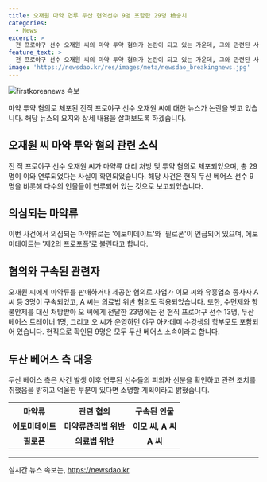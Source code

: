 ```yaml
---
title: 오재원 마약 연루 두산 현역선수 9명 포함한 29명 檢송치
categories:
  - News
excerpt: >
  전 프로야구 선수 오재원 씨의 마약 투약 혐의가 논란이 되고 있는 가운데, 그와 관련된 사건으로 현직 프로야구 선수 9명을 포함한 총 29명이 검찰에 넘겨졌다. 이에는 전신마취제를 불법적으로 판매한 병원장과 야구 아카데미 수강생의 학부모까지 포함돼있다. 특히, 9명의 현직 야구선수들은 두산 베어스 소속으로, 팀 측은 해당 선수들의 피의자 신분을 확인하고 조치를 취할 예정이라고 밝혔다.
feature_text: >
  전 프로야구 선수 오재원 씨의 마약 투약 혐의가 논란이 되고 있는 가운데, 그와 관련된 사건으로 현직 프로야구 선수 9명을 포함한 총 29명이 검찰에 넘겨졌다. 이에는 전신마취제를 불법적으로 판매한 병원장과 야구 아카데미 수강생의 학부모까지 포함돼있다. 특히, 9명의 현직 야구선수들은 두산 베어스 소속으로, 팀 측은 해당 선수들의 피의자 신분을 확인하고 조치를 취할 예정이라고 밝혔다.
image: 'https://newsdao.kr/res/images/meta/newsdao_breakingnews.jpg'
---
```


<p><img src="https://newsdao.kr/res/images/meta/newsdao_breakingnews.jpg" alt="firstkoreanews 속보" /></p>

<p data-ke-size="size16">마약 투약 혐의로 체포된 전직 프로야구 선수 오재원 씨에 대한 뉴스가 논란을 빚고 있습니다. 해당 뉴스의 요지와 상세 내용을 살펴보도록 하겠습니다.</p>

<h2 data-ke-size="size26">오재원 씨 마약 투약 혐의 관련 소식</h2>

<p data-ke-size="size16">전 직 프로야구 선수 오재원 씨가 마약류 대리 처방 및 투약 혐의로 체포되었으며, 총 29명이 이와 연루되었다는 사실이 확인되었습니다. 해당 사건은 현직 두산 베어스 선수 9명을 비롯해 다수의 인물들이 연루되어 있는 것으로 보고되었습니다.</p>

<h2 data-ke-size="size26">의심되는 마약류</h2>

<p data-ke-size="size16">이번 사건에서 의심되는 마약류로는 '에토미데이트'와 '필로폰'이 언급되어 있으며, 에토미데이트는 '제2의 프로포폴'로 불린다고 합니다.</p>

<h2 data-ke-size="size26">혐의와 구속된 관련자</h2>

<p data-ke-size="size16">오재원 씨에게 마약류를 판매하거나 제공한 혐의로 사업가 이모 씨와 유흥업소 종사자 A 씨 등 3명이 구속되었고, A 씨는 의료법 위반 혐의도 적용되었습니다. 또한, 수면제와 항불안제를 대신 처방받아 오 씨에게 전달한 23명에는 전 현직 프로야구 선수 13명, 두산 베어스 트레이너 1명, 그리고 오 씨가 운영하던 야구 아카데미 수강생의 학부모도 포함되어 있습니다. 현직으로 확인된 9명은 모두 두산 베어스 소속이라고 합니다.</p>

<h2 data-ke-size="size26">두산 베어스 측 대응</h2>

<p data-ke-size="size16">두산 베어스 측은 사건 발생 이후 연루된 선수들의 피의자 신분을 확인하고 관련 조치를 취했음을 밝히고 억울한 부분이 있다면 소명할 계획이라고 밝혔습니다.</p>

<table>
  <tr>
    <th><b>마약류</b></th>
    <th><b>관련 혐의</b></th>
    <th><b>구속된 인물</b></th>
  </tr>
  <tr>
    <td style="text-align: center; height: 17px;"><b>에토미데이트</b></td>
    <td style="text-align: center; height: 17px;"><b>마약류관리법 위반</b></td>
    <td style="text-align: center; height: 17px;"><b>이모 씨, A 씨</b></td>
  </tr>
  <tr>
    <td style="text-align: center; height: 17px;"><b>필로폰</b></td>
    <td style="text-align: center; height: 17px;"><b>의료법 위반</b></td>
    <td style="text-align: center; height: 17px;"><b>A 씨</b></td>
  </tr>
</table>

<hr>
실시간 뉴스 속보는, <a href="https://newsdao.kr" rel="dofollow">https://newsdao.kr</a>


